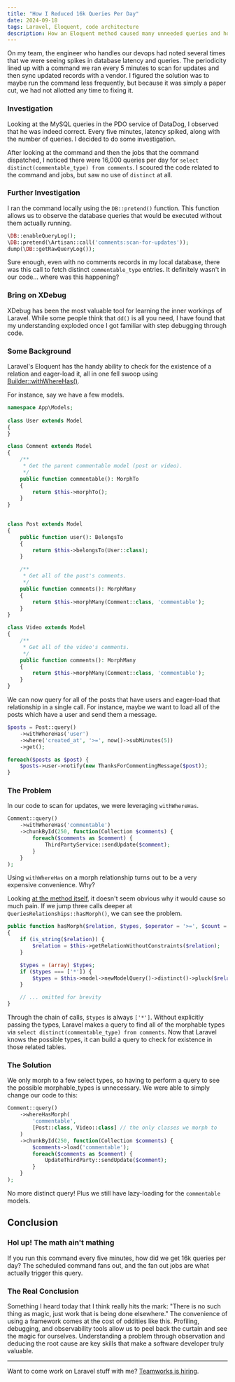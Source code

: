 ```yaml
---
title: "How I Reduced 16k Queries Per Day"
date: 2024-09-18
tags: Laravel, Eloquent, code architecture
description: How an Eloquent method caused many unneeded queries and how we tracked it down
---
```


On my team, the engineer who handles our devops had noted several times that we were seeing spikes in database latency and queries. The periodicity lined up with a command we ran every 5 minutes to scan for updates and then sync updated records with a vendor. I figured the solution was to maybe run the command less frequently, but because it was simply a paper cut, we had not allotted any time to fixing it.

### Investigation

Looking at the MySQL queries in the PDO service of DataDog, I observed that he was indeed correct. Every five minutes, latency spiked, along with the number of queries. I decided to do some investigation.

After looking at the command and then the jobs that the command dispatched, I noticed there were 16,000 queries per day for `select distinct(commentable_type) from comments`. I scoured the code related to the command and jobs, but saw no use of `distinct` at all.

### Further Investigation

I ran the command locally using the `DB::pretend()` function. This function allows us to observe the database queries that would be executed without them actually running.

```php
\DB::enableQueryLog();
\DB::pretend(\Artisan::call('comments:scan-for-updates'));
dump(\DB::getRawQueryLog());
```

Sure enough, even with no comments records in my local database, there was this call to fetch distinct `commentable_type` entries. It definitely wasn't in our code... where was this happening?

### Bring on XDebug

XDebug has been the most valuable tool for learning the inner workings of Laravel.  While some people think that `dd()` is all you need, I have found that my understanding exploded once I got familiar with step debugging through code.

### Some Background

Laravel's Eloquent has the handy ability to check for the existence of a relation and eager-load it, all in one fell swoop using [Builder::withWhereHas()](https://laravel.com/docs/11.x/eloquent-relationships#constraining-eager-loads-with-relationship-existence).

For instance, say we have a few models.

```php
namespace App\Models;
 
class User extends Model
{
}

class Comment extends Model
{
    /**
     * Get the parent commentable model (post or video).
     */
    public function commentable(): MorphTo
    {
        return $this->morphTo();
    }
}

 
class Post extends Model
{
    public function user(): BelongsTo
    {
        return $this->belongsTo(User::class);
    }

    /**
     * Get all of the post's comments.
     */
    public function comments(): MorphMany
    {
        return $this->morphMany(Comment::class, 'commentable');
    }
}

class Video extends Model
{
    /**
     * Get all of the video's comments.
     */
    public function comments(): MorphMany
    {
        return $this->morphMany(Comment::class, 'commentable');
    }
}
```

We can now query for all of the posts that have users and eager-load that relationship in a single call. For instance, maybe we want to load all of the posts which have a user and send them a message.

```php
$posts = Post::query()
    ->withWhereHas('user')
    ->where('created_at', '>=', now()->subMinutes(5))
    ->get();

foreach($posts as $post) {
    $posts->user->notify(new ThanksForCommentingMessage($post));
}
```

### The Problem

In our code to scan for updates, we were leveraging `withWhereHas`.

```php
Comment::query()
    ->withWhereHas('commentable')
    ->chunkById(250, function(Collection $comments) {
        foreach($comments as $comment) {
            ThirdPartyService::sendUpdate($comment);
        }
    }
);
```

Using `withWhereHas` on a morph relationship turns out to be a very expensive convenience. Why?

Looking [at the method itself](https://github.com/laravel/framework/blob/0d0f55f1ea7046a55cb93b2c8e35d856c5a35d59/src/Illuminate/Database/Eloquent/Concerns/QueriesRelationships.php#L167-L171), it doesn't seem obvious why it would cause so much pain. If we jump three calls deeper at `QueriesRelationships::hasMorph()`, we can see the problem.

```php
public function hasMorph($relation, $types, $operator = '>=', $count = 1, $boolean = 'and', ?Closure $callback = null)
{
    if (is_string($relation)) {
        $relation = $this->getRelationWithoutConstraints($relation);
    }

    $types = (array) $types;
    if ($types === ['*']) {
        $types = $this->model->newModelQuery()->distinct()->pluck($relation->getMorphType())->filter()->all();
    }

    // ... omitted for brevity
}
```

Through the chain of calls, `$types` is always `['*']`. Without explicitly passing the types, Laravel makes a query to find all of the morphable types via `select distinct(commentable_type) from comments`. Now that Laravel knows the possible types, it can build a query to check for existence in those related tables.

### The Solution

We only morph to a few select types, so having to perform a query to see the possible morphable_types is unnecessary. We were able to simply change our code to this:

```php
Comment::query()
    ->whereHasMorph(
        'commentable',
        [Post::class, Video::class] // the only classes we morph to
    )
    ->chunkById(250, function(Collection $comments) {
        $comments->load('commentable');
        foreach($comments as $comment) {
            UpdateThirdParty::sendUpdate($comment);
        }
    }
);
```

No more distinct query! Plus we still have lazy-loading for the `commentable` models.

## Conclusion

### Hol up! The math ain't mathing

If you run this command every five minutes, how did we get 16k queries per day? The scheduled command fans out, and the fan out jobs are what actually trigger this query.

### The Real Conclusion

Something I heard today that I think really hits the mark: "There is no such thing as magic, just work that is being done elsewhere."  The convenience of using a framework comes at the cost of oddities like this. Profiling, debugging, and observability tools allow us to peel back the curtain and see the magic for ourselves. Understanding a problem through observation and deducing the root cause are key skills that make a software developer truly valuable.

---

Want to come work on Laravel stuff with me? [Teamworks is hiring](https://ats.rippling.com/teamworks-careers/jobs/5bcdf8ec-a842-44ce-aecd-bdebdcf592c6).
